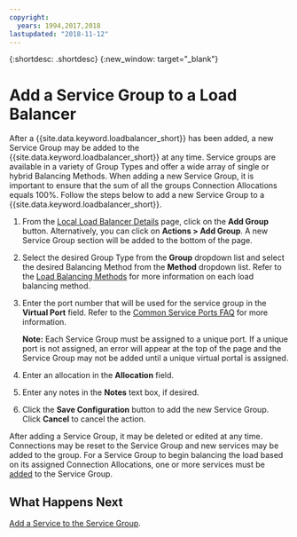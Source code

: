 ```yaml
---
copyright:
  years: 1994,2017,2018
lastupdated: "2018-11-12"
---
```


{:shortdesc: .shortdesc}
{:new_window: target="_blank"}

# Add a Service Group to a Load Balancer

After a {{site.data.keyword.loadbalancer_short}} has been added, a new Service Group may be added to the {{site.data.keyword.loadbalancer_short}} at any time. Service groups are available in a variety of Group Types and offer a wide array of single or hybrid Balancing Methods. When adding a new Service Group, it is important to ensure that the sum of all the groups Connection Allocations equals 100%. Follow the steps below to add a new Service Group to a {{site.data.keyword.loadbalancer_short}}.

1. From the [Local Load Balancer Details](view-all-load-balancers.html) page, click on the **Add Group** button. Alternatively, you can click on **Actions > Add Group**. A new Service Group section will be added to the bottom of the page.
2. Select the desired Group Type from the **Group** dropdown list and select the desired Balancing Method from the **Method** dropdown list. Refer to the [Load Balancing Methods](load_balancing_methods.html) for more information on each load balancing method.
3. Enter the port number that will be used for the service group in the **Virtual Port** field. Refer to the [Common Service Ports FAQ](load-balancing-faqs-2.html#what-services-can-be-load-balanced-) for more information. 

	**Note:** Each Service Group must be assigned to a unique port. If a unique port is not assigned, an error will appear at the top of the page and the Service Group may not be added until a unique virtual portal is assigned.
4. Enter an allocation in the **Allocation** field.
5. Enter any notes in the **Notes** text box, if desired.
6. Click the **Save Configuration** button to add the new Service Group. Click **Cancel** to cancel the action.

After adding a Service Group, it may be deleted or edited at any time. Connections may be reset to the Service Group and new services may be added to the group. For a Service Group to begin balancing the load based on its assigned Connection Allocations, one or more services must be [added](add-service-service-group.html) to the Service Group.

## What Happens Next

[Add a Service to the Service Group](add-service-service-group.html).
